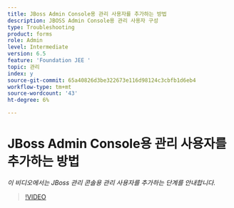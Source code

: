 ```yaml
---
title: JBoss Admin Console용 관리 사용자를 추가하는 방법
description: JBOSS Admin Console용 관리 사용자 구성
type: Troubleshooting
product: forms
role: Admin
level: Intermediate
version: 6.5
feature: 'Foundation JEE '
topic: 관리
index: y
source-git-commit: 65a40826d3be322673e116d98124c3cbfb1d6eb4
workflow-type: tm+mt
source-wordcount: '43'
ht-degree: 6%

---
```



# JBoss Admin Console용 관리 사용자를 추가하는 방법

*이 비디오에서는 JBoss 관리 콘솔용 관리 사용자를 추가하는 단계를 안내합니다.*

>[!VIDEO](https://video.tv.adobe.com/v/335484?quality=9&learn=on)